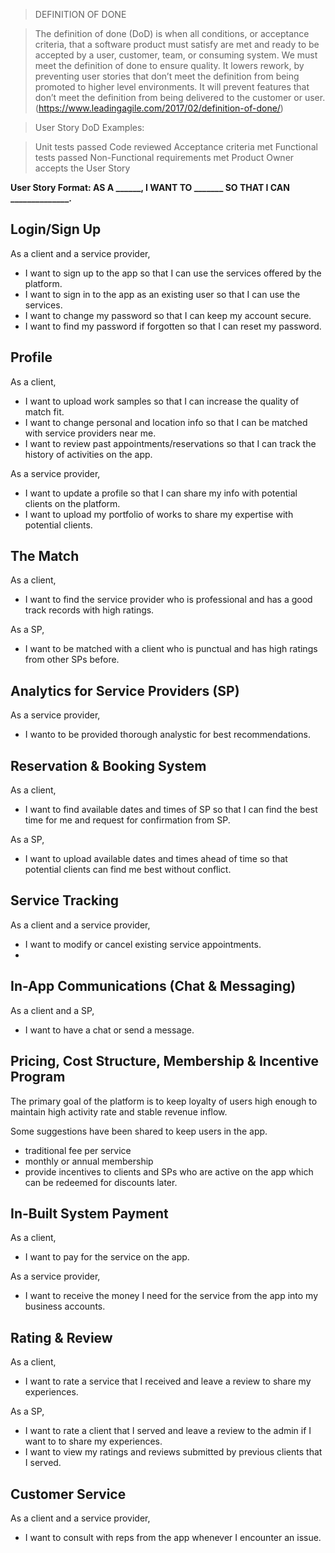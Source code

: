 > DEFINITION OF DONE

> The definition of done (DoD) is when all conditions, or acceptance criteria, that a software product must satisfy are met and ready to be accepted by a user, customer, team, or consuming system.  We must meet the definition of done to ensure quality.  It lowers rework, by preventing user stories that don’t meet the definition from being promoted to higher level environments. It will prevent features that don’t meet the definition from being delivered to the customer or user.
(https://www.leadingagile.com/2017/02/definition-of-done/)

> User Story DoD Examples:

> Unit tests passed
Code reviewed
Acceptance criteria met
Functional tests passed
Non-Functional requirements met
Product Owner accepts the User Story


**User Story Format: AS A ______, I WANT TO _______ SO THAT I CAN ______________.**

## Login/Sign Up

As a client and a service provider,

- I want to sign up to the app so that I can use the services offered by the platform.
- I want to sign in to the app as an existing user so that I can use the services.
- I want to change my password so that I can keep my account secure.
- I want to find my password if forgotten so that I can reset my password.

## Profile

As a client, 

- I want to upload work samples so that I can increase the quality of match fit.
- I want to change personal and location info so that I can be matched with service providers near me.
- I want to review past appointments/reservations so that I can track the history of activities on the app.

As a service provider,

- I want to update a profile so that I can share my info with potential clients on the platform.
- I want to upload my portfolio of works to share my expertise with potential clients.

## The Match

As a client,

- I want to find the service provider who is professional and has a good track records with high ratings.

As a SP,

- I want to be matched with a client who is punctual and has high ratings from other SPs before.

## Analytics for Service Providers (SP)

As a service provider,

- I wanto to be provided thorough analystic for best recommendations.

## Reservation & Booking System

As a client,

- I want to find available dates and times of SP so that I can find the best time for me and request for confirmation from SP.

As a SP,

- I want to upload available dates and times ahead of time so that potential clients can find me best without conflict. 

## Service Tracking

As a client and a service provider,

- I want to modify or cancel existing service appointments.
- 

## In-App Communications (Chat & Messaging)

As a client and a SP,

- I want to have a chat or send a message.

## Pricing, Cost Structure, Membership & Incentive Program

The primary goal of the platform is to keep loyalty of users high enough to maintain high activity rate and stable revenue inflow.

Some suggestions have been shared to keep users in the app.
- traditional fee per service 
- monthly or annual membership
- provide incentives to clients and SPs who are active on the app which can be redeemed for discounts later.


## In-Built System Payment

As a client,

- I want to pay for the service on the app.

As a service provider,

- I want to receive the money I need for the service from the app into my business accounts.

## Rating & Review

As a client,

- I want to rate a service that I received and leave a review to share my experiences.

As a SP,

- I want to rate a client that I served and leave a review to the admin if I want to to share my experiences.
- I want to view my ratings and reviews submitted by previous clients that I served.

## Customer Service

As a client and a service provider,

- I want to consult with reps from the app whenever I encounter an issue.

